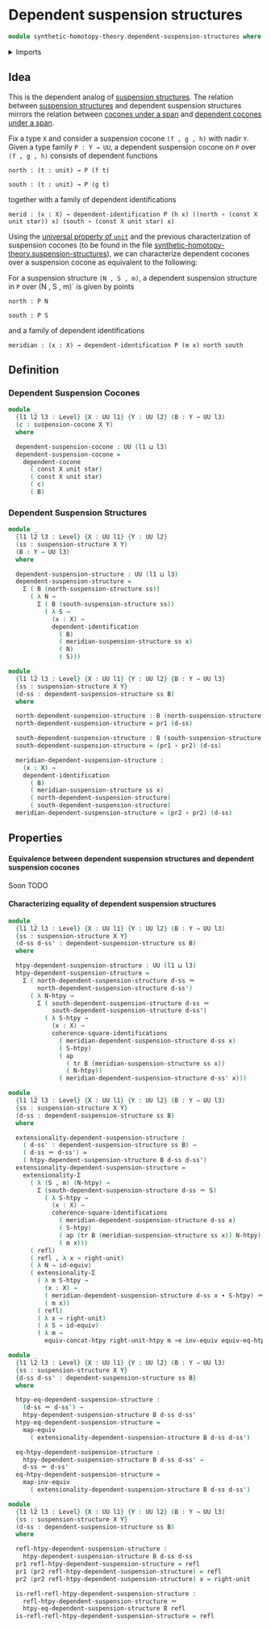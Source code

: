 # Dependent suspension structures

```agda
module synthetic-homotopy-theory.dependent-suspension-structures where
```

<details><summary>Imports</summary>

```agda
open import foundation.action-on-identifications-dependent-functions
open import foundation.action-on-identifications-functions
open import foundation.commuting-squares-of-identifications
open import foundation.commuting-squares-of-maps
open import foundation.constant-maps
open import foundation.contractible-types
open import foundation.dependent-identifications
open import foundation.dependent-pair-types
open import foundation.equivalences
open import foundation.function-extensionality
open import foundation.function-types
open import foundation.functoriality-dependent-pair-types
open import foundation.homotopies
open import foundation.identity-systems
open import foundation.identity-types
open import foundation.structure-identity-principle
open import foundation.transport-along-identifications
open import foundation.type-arithmetic-dependent-pair-types
open import foundation.unit-type
open import foundation.universal-property-unit-type
open import foundation.universe-levels

open import synthetic-homotopy-theory.cocones-under-spans
open import synthetic-homotopy-theory.conjugation-loops
open import synthetic-homotopy-theory.dependent-cocones-under-spans
open import synthetic-homotopy-theory.dependent-universal-property-pushouts
open import synthetic-homotopy-theory.functoriality-loop-spaces
open import synthetic-homotopy-theory.loop-spaces
open import synthetic-homotopy-theory.pushouts
open import synthetic-homotopy-theory.suspension-structures
open import synthetic-homotopy-theory.universal-property-pushouts
```

</details>

## Idea

This is the dependent analog of
[suspension structures](synthetic-homotopy-theory.suspension-structures.md). The
relation between
[suspension structures](synthetic-homotopy-theory.suspension-structures.md) and
dependent suspension structures mirrors the relation between
[cocones under a span](synthetic-homotopy-theory.cocones-under-spans.md) and
[dependent cocones under a span](synthetic-homotopy-theory.dependent-cocones-under-spans.md).

Fix a type `X` and consider a suspension cocone `(f , g , h)` with nadir `Y`.
Given a type family `P : Y → UU`, a dependent suspension cocone on `P` over
`(f , g , h)` consists of dependent functions

```text
north : (t : unit) → P (f t)

south : (t : unit) → P (g t)
```

together with a family of dependent identifications

```text
merid : (x : X) → dependent-identification P (h x) ((north ∘ (const X unit star)) x) (south ∘ (const X unit star) x)
```

Using the [universal property of `unit`](foundation.unit-type.md) and the
previous characterization of suspension cocones (to be found in the file
[synthetic-homotopy-theory.suspension-structures](synthetic-homotopy-theory.suspension-structures.md)),
we can characterize dependent cocones over a suspension cocone as equivalent to
the following:

For a suspension structure `(N , S , m)`, a dependent suspension structure in
`P` over (N , S , m)` is given by points

```text
north : P N

south : P S
```

and a family of dependent identifications

```text
meridian : (x : X) → dependent-identification P (m x) north south
```

## Definition

### Dependent Suspension Cocones

```agda
module _
  {l1 l2 l3 : Level} {X : UU l1} {Y : UU l2} (B : Y → UU l3)
  (c : suspension-cocone X Y)
  where

  dependent-suspension-cocone : UU (l1 ⊔ l3)
  dependent-suspension-cocone =
    dependent-cocone
      ( const X unit star)
      ( const X unit star)
      ( c)
      ( B)
```

### Dependent Suspension Structures

```agda
module _
  {l1 l2 l3 : Level} {X : UU l1} {Y : UU l2}
  (ss : suspension-structure X Y)
  (B : Y → UU l3)
  where

  dependent-suspension-structure : UU (l1 ⊔ l3)
  dependent-suspension-structure =
    Σ ( B (north-suspension-structure ss))
      ( λ N →
        Σ ( B (south-suspension-structure ss))
          ( λ S →
            (x : X) →
            dependent-identification
              ( B)
              ( meridian-suspension-structure ss x)
              ( N)
              ( S)))

module _
  {l1 l2 l3 : Level} {X : UU l1} {Y : UU l2} {B : Y → UU l3}
  {ss : suspension-structure X Y}
  (d-ss : dependent-suspension-structure ss B)
  where

  north-dependent-suspension-structure : B (north-suspension-structure ss)
  north-dependent-suspension-structure = pr1 (d-ss)

  south-dependent-suspension-structure : B (south-suspension-structure ss)
  south-dependent-suspension-structure = (pr1 ∘ pr2) (d-ss)

  meridian-dependent-suspension-structure :
    (x : X) →
    dependent-identification
      ( B)
      ( meridian-suspension-structure ss x)
      ( north-dependent-suspension-structure)
      ( south-dependent-suspension-structure)
  meridian-dependent-suspension-structure = (pr2 ∘ pr2) (d-ss)
```

## Properties

#### Equivalence between dependent suspension structures and dependent suspension cocones

Soon TODO

#### Characterizing equality of dependent suspension structures

```agda
module _
  {l1 l2 l3 : Level} {X : UU l1} {Y : UU l2} (B : Y → UU l3)
  {ss : suspension-structure X Y}
  (d-ss d-ss' : dependent-suspension-structure ss B)
  where

  htpy-dependent-suspension-structure : UU (l1 ⊔ l3)
  htpy-dependent-suspension-structure =
    Σ ( north-dependent-suspension-structure d-ss ＝
        north-dependent-suspension-structure d-ss')
      ( λ N-htpy →
        Σ ( south-dependent-suspension-structure d-ss ＝
            south-dependent-suspension-structure d-ss')
          ( λ S-htpy →
            (x : X) →
            coherence-square-identifications
              ( meridian-dependent-suspension-structure d-ss x)
              ( S-htpy)
              ( ap
                ( tr B (meridian-suspension-structure ss x))
                ( N-htpy))
              ( meridian-dependent-suspension-structure d-ss' x)))

module _
  {l1 l2 l3 : Level} {X : UU l1} {Y : UU l2} (B : Y → UU l3)
  {ss : suspension-structure X Y}
  (d-ss : dependent-suspension-structure ss B)
  where

  extensionality-dependent-suspension-structure :
    ( d-ss' : dependent-suspension-structure ss B) →
    ( d-ss ＝ d-ss') ≃
    ( htpy-dependent-suspension-structure B d-ss d-ss')
  extensionality-dependent-suspension-structure =
    extensionality-Σ
      ( λ (S , m) (N-htpy) →
        Σ (south-dependent-suspension-structure d-ss ＝ S)
          ( λ S-htpy →
            (x : X) →
            coherence-square-identifications
              ( meridian-dependent-suspension-structure d-ss x)
              ( S-htpy)
              ( ap (tr B (meridian-suspension-structure ss x)) N-htpy)
              ( m x)))
      ( refl)
      ( refl , λ x → right-unit)
      ( λ N → id-equiv)
      ( extensionality-Σ
        ( λ m S-htpy →
          (x : X) →
          ( meridian-dependent-suspension-structure d-ss x ∙ S-htpy) ＝
          ( m x))
        ( refl)
        ( λ x → right-unit)
        ( λ S → id-equiv)
        ( λ m →
          equiv-concat-htpy right-unit-htpy m ∘e inv-equiv equiv-eq-htpy))

module _
  {l1 l2 l3 : Level} {X : UU l1} {Y : UU l2} (B : Y → UU l3)
  {ss : suspension-structure X Y}
  {d-ss d-ss' : dependent-suspension-structure ss B}
  where

  htpy-eq-dependent-suspension-structure :
    (d-ss ＝ d-ss') →
    htpy-dependent-suspension-structure B d-ss d-ss'
  htpy-eq-dependent-suspension-structure =
    map-equiv
      ( extensionality-dependent-suspension-structure B d-ss d-ss')

  eq-htpy-dependent-suspension-structure :
    htpy-dependent-suspension-structure B d-ss d-ss' →
    d-ss ＝ d-ss'
  eq-htpy-dependent-suspension-structure =
    map-inv-equiv
      ( extensionality-dependent-suspension-structure B d-ss d-ss')

module _
  {l1 l2 l3 : Level} {X : UU l1} {Y : UU l2} (B : Y → UU l3)
  {ss : suspension-structure X Y}
  (d-ss : dependent-suspension-structure ss B)
  where

  refl-htpy-dependent-suspension-structure :
    htpy-dependent-suspension-structure B d-ss d-ss
  pr1 refl-htpy-dependent-suspension-structure = refl
  pr1 (pr2 refl-htpy-dependent-suspension-structure) = refl
  pr2 (pr2 refl-htpy-dependent-suspension-structure) x = right-unit

  is-refl-refl-htpy-dependent-suspension-structure :
    refl-htpy-dependent-suspension-structure ＝
    htpy-eq-dependent-suspension-structure B refl
  is-refl-refl-htpy-dependent-suspension-structure = refl
```
